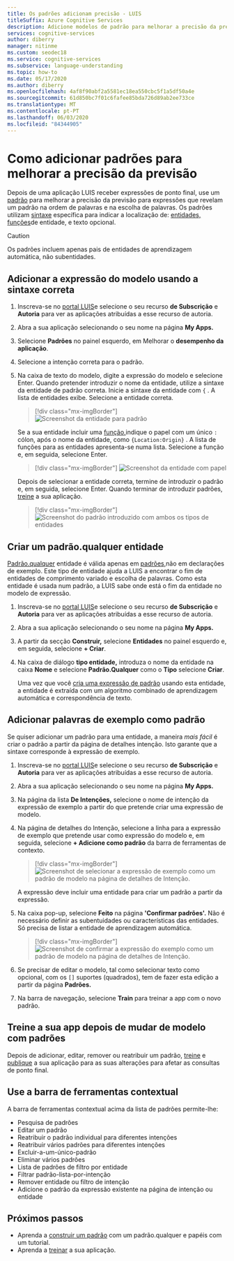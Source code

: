 ```yaml
---
title: Os padrões adicionam precisão - LUIS
titleSuffix: Azure Cognitive Services
description: Adicione modelos de padrão para melhorar a precisão da previsão nas aplicações de compreensão de linguagem (LUIS).
services: cognitive-services
author: diberry
manager: nitinme
ms.custom: seodec18
ms.service: cognitive-services
ms.subservice: language-understanding
ms.topic: how-to
ms.date: 05/17/2020
ms.author: diberry
ms.openlocfilehash: 4af8f90abf2a5581ec18ea550cbc5f1a5df50a4e
ms.sourcegitcommit: 61d850bc7f01c6fafee85bda726d89ab2ee733ce
ms.translationtype: MT
ms.contentlocale: pt-PT
ms.lasthandoff: 06/03/2020
ms.locfileid: "84344905"
---
```

# <a name="how-to-add-patterns-to-improve-prediction-accuracy"></a>Como adicionar padrões para melhorar a precisão da previsão
Depois de uma aplicação LUIS receber expressões de ponto final, use um [padrão](luis-concept-patterns.md) para melhorar a precisão da previsão para expressões que revelam um padrão na ordem de palavras e na escolha de palavras. Os padrões utilizam [sintaxe](luis-concept-patterns.md#pattern-syntax) específica para indicar a localização de: [entidades,](luis-concept-entity-types.md) [funções](luis-concept-roles.md)de entidade, e texto opcional.

> [!CAUTION]
> Os padrões incluem apenas pais de entidades de aprendizagem automática, não subentidades.

## <a name="add-template-utterance-using-correct-syntax"></a>Adicionar a expressão do modelo usando a sintaxe correta

1. Inscreva-se no [portal LUIS](https://www.luis.ai)e selecione o seu recurso **de Subscrição** e **Autoria** para ver as aplicações atribuídas a esse recurso de autoria.
1. Abra a sua aplicação selecionando o seu nome na página **My Apps.**
1. Selecione **Padrões** no painel esquerdo, em Melhorar o **desempenho da aplicação**.

1. Selecione a intenção correta para o padrão.

1. Na caixa de texto do modelo, digite a expressão do modelo e selecione Enter. Quando pretender introduzir o nome da entidade, utilize a sintaxe da entidade de padrão correta. Inicie a sintaxe da entidade com `{` . A lista de entidades exibe. Selecione a entidade correta.

    > [!div class="mx-imgBorder"]
    > ![Screenshot da entidade para padrão](./media/luis-how-to-model-intent-pattern/patterns-3.png)

    Se a sua entidade incluir uma [função,](luis-concept-roles.md)indique o papel com um único `:` cólon, após o nome da entidade, como `{Location:Origin}` . A lista de funções para as entidades apresenta-se numa lista. Selecione a função e, em seguida, selecione Enter.

    > [!div class="mx-imgBorder"]
    > ![Screenshot da entidade com papel](./media/luis-how-to-model-intent-pattern/patterns-4.png)

    Depois de selecionar a entidade correta, termine de introduzir o padrão e, em seguida, selecione Enter. Quando terminar de introduzir padrões, [treine](luis-how-to-train.md) a sua aplicação.

    > [!div class="mx-imgBorder"]
    > ![Screenshot do padrão introduzido com ambos os tipos de entidades](./media/luis-how-to-model-intent-pattern/patterns-5.png)

## <a name="create-a-patternany-entity"></a>Criar um padrão.qualquer entidade

[Padrão.qualquer](luis-concept-entity-types.md) entidade é válida apenas em [padrões,](luis-how-to-model-intent-pattern.md)não em declarações de exemplo. Este tipo de entidade ajuda a LUIS a encontrar o fim de entidades de comprimento variado e escolha de palavras. Como esta entidade é usada num padrão, a LUIS sabe onde está o fim da entidade no modelo de expressão.

1. Inscreva-se no [portal LUIS](https://www.luis.ai)e selecione o seu recurso **de Subscrição** e **Autoria** para ver as aplicações atribuídas a esse recurso de autoria.
1. Abra a sua aplicação selecionando o seu nome na página **My Apps.**
1. A partir da secção **Construir,** selecione **Entidades** no painel esquerdo e, em seguida, selecione **+ Criar**.

1. Na caixa de diálogo **tipo entidade,** introduza o nome da entidade na caixa **Nome** e selecione **Padrão.Qualquer** como o **Tipo** selecione **Criar**.

    Uma vez que você [cria uma expressão de padrão](luis-how-to-model-intent-pattern.md) usando esta entidade, a entidade é extraída com um algoritmo combinado de aprendizagem automática e correspondência de texto.

## <a name="adding-example-utterances-as-pattern"></a>Adicionar palavras de exemplo como padrão

Se quiser adicionar um padrão para uma entidade, a maneira _mais fácil_ é criar o padrão a partir da página de detalhes intenção. Isto garante que a sintaxe corresponde à expressão de exemplo.

1. Inscreva-se no [portal LUIS](https://www.luis.ai)e selecione o seu recurso **de Subscrição** e **Autoria** para ver as aplicações atribuídas a esse recurso de autoria.
1. Abra a sua aplicação selecionando o seu nome na página **My Apps.**
1. Na página da lista **De Intenções,** selecione o nome de intenção da expressão de exemplo a partir do que pretende criar uma expressão de modelo.
1. Na página de detalhes do Intenção, selecione a linha para a expressão de exemplo que pretende usar como expressão do modelo e, em seguida, selecione **+ Adicione como padrão** da barra de ferramentas de contexto.

    > [!div class="mx-imgBorder"]
    > ![Screenshot de selecionar a expressão de exemplo como um padrão de modelo na página de detalhes de Intenção.](./media/luis-how-to-model-intent-pattern/add-example-utterances-as-pattern-template-utterance-from-intent-detail-page.png)

    A expressão deve incluir uma entidade para criar um padrão a partir da expressão.

1. Na caixa pop-up, selecione **Feito** na página **'Confirmar padrões'.** Não é necessário definir as subentuidades ou características das entidades. Só precisa de listar a entidade de aprendizagem automática.

    > [!div class="mx-imgBorder"]
    > ![Screenshot de confirmar a expressão do exemplo como um padrão de modelo na página de detalhes de Intenção.](./media/luis-how-to-model-intent-pattern/confirm-patterns-from-example-utterance-intent-detail-page.png)

1. Se precisar de editar o modelo, tal como selecionar texto como opcional, com os `[]` suportes (quadrados), tem de fazer esta edição a partir da página **Padrões.**

1. Na barra de navegação, selecione **Train** para treinar a app com o novo padrão.

## <a name="train-your-app-after-changing-model-with-patterns"></a>Treine a sua app depois de mudar de modelo com padrões
Depois de adicionar, editar, remover ou reatribuir um padrão, [treine](luis-how-to-train.md) e [publique](luis-how-to-publish-app.md) a sua aplicação para as suas alterações para afetar as consultas de ponto final.

<a name="search-patterns"></a>
<a name="edit-a-pattern"></a>
<a name="reassign-individual-pattern-to-different-intent"></a>
<a name="reassign-several-patterns-to-different-intent"></a>
<a name="delete-a-single-pattern"></a>
<a name="delete-several-patterns"></a>
<a name="filter-pattern-list-by-entity"></a>
<a name="filter-pattern-list-by-intent"></a>
<a name="remove-entity-or-intent-filter"></a>
<a name="add-pattern-from-existing-utterance-on-intent-or-entity-page"></a>

## <a name="use-contextual-toolbar"></a>Use a barra de ferramentas contextual

A barra de ferramentas contextual acima da lista de padrões permite-lhe:

* Pesquisa de padrões
* Editar um padrão
* Reatribuir o padrão individual para diferentes intenções
* Reatribuir vários padrões para diferentes intenções
* Excluir-a-um-único-padrão
* Eliminar vários padrões
* Lista de padrões de filtro por entidade
* Filtrar padrão-lista-por-intenção
* Remover entidade ou filtro de intenção
* Adicione o padrão da expressão existente na página de intenção ou entidade

## <a name="next-steps"></a>Próximos passos

* Aprenda a [construir um padrão](luis-tutorial-pattern.md) com um padrão.qualquer e papéis com um tutorial.
* Aprenda a [treinar](luis-how-to-train.md) a sua aplicação.
